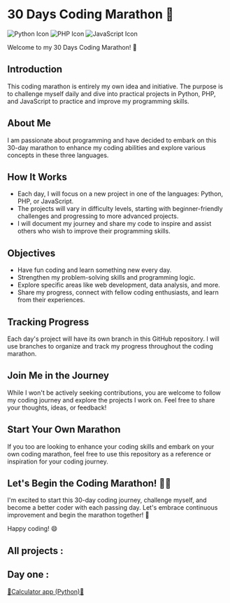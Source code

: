 # 30 Days Coding Marathon 🚀

![Python Icon](https://img.icons8.com/color/96/000000/python.png) ![PHP Icon](https://img.icons8.com/color/96/000000/php.png) ![JavaScript Icon](https://img.icons8.com/color/96/000000/javascript.png)

Welcome to my 30 Days Coding Marathon! 🎉

## Introduction

This coding marathon is entirely my own idea and initiative. The purpose is to challenge myself daily and dive into practical projects in Python, PHP, and JavaScript to practice and improve my programming skills.

## About Me

I am passionate about programming and have decided to embark on this 30-day marathon to enhance my coding abilities and explore various concepts in these three languages.

## How It Works

- Each day, I will focus on a new project in one of the languages: Python, PHP, or JavaScript.
- The projects will vary in difficulty levels, starting with beginner-friendly challenges and progressing to more advanced projects.
- I will document my journey and share my code to inspire and assist others who wish to improve their programming skills.

## Objectives

- Have fun coding and learn something new every day.
- Strengthen my problem-solving skills and programming logic.
- Explore specific areas like web development, data analysis, and more.
- Share my progress, connect with fellow coding enthusiasts, and learn from their experiences.

## Tracking Progress

Each day's project will have its own branch in this GitHub repository. I will use branches to organize and track my progress throughout the coding marathon.

## Join Me in the Journey

While I won't be actively seeking contributions, you are welcome to follow my coding journey and explore the projects I work on. Feel free to share your thoughts, ideas, or feedback!

## Start Your Own Marathon

If you too are looking to enhance your coding skills and embark on your own coding marathon, feel free to use this repository as a reference or inspiration for your coding journey.

## Let's Begin the Coding Marathon! 🏃‍♂️

I'm excited to start this 30-day coding journey, challenge myself, and become a better coder with each passing day. Let's embrace continuous improvement and begin the marathon together! 🚀

Happy coding! 😄

## All projects :

## Day one :

[🧮Calculator app (Python)🧮](https://github.com/Dreeeems/30_Days_Coding_Marathon/tree/First_Day)
